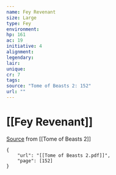```yaml
---
name: Fey Revenant
size: Large
type: Fey
environment: 
hp: 161
ac: 19
initiative: 4
alignment: 
legendary: 
lair: 
unique: 
cr: 7
tags: 
source: "Tome of Beasts 2: 152"
url: ""
---
```

# [[Fey Revenant]]

[Source](zotero://open-pdf/library/items/9UQIAB6R?page=152) from [[Tome of Beasts 2]]

```pdf
{
	"url": "[[Tome of Beasts 2.pdf]]",
	"page": [152]
}
```

